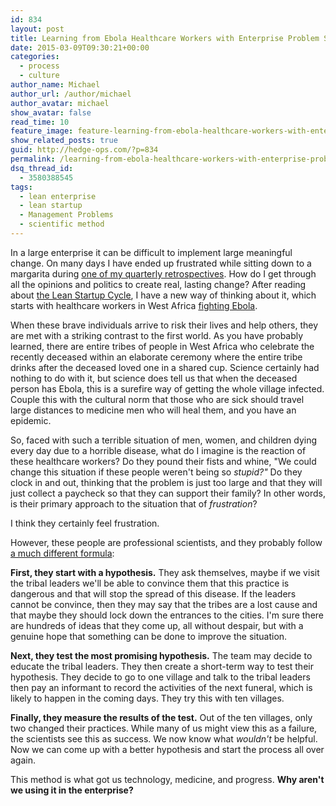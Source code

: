 ```yaml
---
id: 834
layout: post
title: Learning from Ebola Healthcare Workers with Enterprise Problem Solving
date: 2015-03-09T09:30:21+00:00
categories:
  - process
  - culture
author_name: Michael
author_url: /author/michael
author_avatar: michael
show_avatar: false
read_time: 10
feature_image: feature-learning-from-ebola-healthcare-workers-with-enterprise-problem-solving
show_related_posts: true 
guid: http://hedge-ops.com/?p=834
permalink: /learning-from-ebola-healthcare-workers-with-enterprise-problem-solving/
dsq_thread_id:
  - 3580388545
tags:
  - lean enterprise
  - lean startup
  - Management Problems
  - scientific method
---
```

In a large enterprise it can be difficult to implement large meaningful change. On many days I have ended up frustrated while sitting down to a margarita during [one of my quarterly retrospectives](/measure-for-reality/). How do I get through all the opinions and politics to create real, lasting change? After reading about [the Lean Startup Cycle](/the-lean-startup-cycle/), I have a new way of thinking about it, which starts with healthcare workers in West Africa [fighting Ebola](http://www.economist.com/news/international/21625813-ebola-epidemic-west-africa-poses-catastrophic-threat-region-and-could-yet).

When these brave individuals arrive to risk their lives and help others, they are met with a striking contrast to the first world. As you have probably learned, there are entire tribes of people in West Africa who celebrate the recently deceased within an elaborate ceremony where the entire tribe drinks after the deceased loved one in a shared cup. Science certainly had nothing to do with it, but science does tell us that when the deceased person has Ebola, this is a surefire way of getting the whole village infected. Couple this with the cultural norm that those who are sick should travel large distances to medicine men who will heal them, and you have an epidemic.

So, faced with such a terrible situation of men, women, and children dying every day due to a horrible disease, what do I imagine is the reaction of these healthcare workers? Do they pound their fists and whine, "We could change this situation if these people weren't being so _stupid?"_ Do they clock in and out, thinking that the problem is just too large and that they will just collect a paycheck so that they can support their family? In other words, is their primary approach to the situation that of _frustration_?<!--more-->

I think they certainly feel frustration.

However, these people are professional scientists, and they probably follow [a much different formula](http://en.wikipedia.org/wiki/Scientific_method):

**First, they start with a hypothesis.** They ask themselves, maybe if we visit the tribal leaders we'll be able to convince them that this practice is dangerous and that will stop the spread of this disease. If the leaders cannot be convince, then they may say that the tribes are a lost cause and that maybe they should lock down the entrances to the cities. I'm sure there are hundreds of ideas that they come up, all without despair, but with a genuine hope that something can be done to improve the situation.

**Next, they test the most promising hypothesis.** The team may decide to educate the tribal leaders. They then create a short-term way to test their hypothesis. They decide to go to one village and talk to the tribal leaders then pay an informant to record the activities of the next funeral, which is likely to happen in the coming days. They try this with ten villages.

**Finally, they measure the results of the test.** Out of the ten villages, only two changed their practices. While many of us might view this as a failure, the scientists see this as success. We now know what _wouldn't_ be helpful. Now we can come up with a better hypothesis and start the process all over again.

This method is what got us technology, medicine, and progress. **Why aren't we using it in the enterprise?**